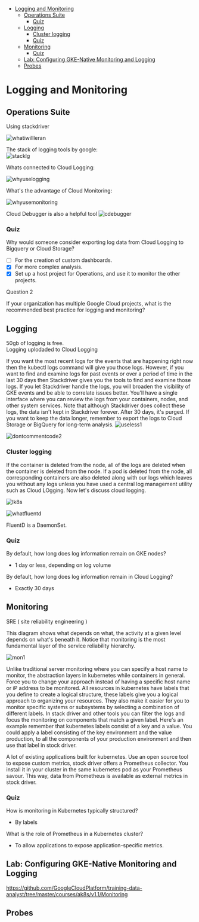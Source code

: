 - [Logging and Monitoring](#logging-and-monitoring)
  - [Operations Suite](#operations-suite)
    - [Quiz](#quiz)
  - [Logging](#logging)
    - [Cluster logging](#cluster-logging)
    - [Quiz](#quiz-1)
  - [Monitoring](#monitoring)
    - [Quiz](#quiz-2)
  - [Lab: Configuring GKE-Native Monitoring and Logging](#lab-configuring-gke-native-monitoring-and-logging)
  - [Probes](#probes)

# Logging and Monitoring

## Operations Suite

Using stackdriver

![whatiwillleran](https://i.imgur.com/FQ267TA.png)

The stack of logging tools by google:  
![stacklg](https://i.imgur.com/kyyZTiS.png)

Whats connected to Cloud Logging:  

![whyuselogging](https://i.imgur.com/d5NYeDx.png)

What's the advantage of Cloud Monitoring:  

![whyusemonitoring](https://i.imgur.com/dq6U7dr.png)


Cloud Debugger is also a helpful tool
![cdebugger](https://i.imgur.com/3j1YGGk.png)

### Quiz

Why would someone consider exporting log data from Cloud Logging to Bigquery or Cloud Storage?  

- [ ] For the creation of custom dashboards.
- [X] For more complex analysis.
- [X] Set up a host project for Operations, and use it to monitor the other projects.

Question 2

If your organization has multiple Google Cloud projects, what is the recommended best practice for logging and monitoring?

## Logging

50gb of logging is free.  
Logging uplodaded to Cloud Logging

If you want the most recent logs for the events that are happening right now then the kubectl logs command will give you those logs. However, if you want to find and examine logs for past events or over a period of time in the last 30 days then Stackdriver gives you the tools to find and examine those logs. If you let Stackdriver handle the logs, you will broaden the visibility of GKE events and be able to correlate issues better. You'll have a single interface where you can review the logs from your containers, nodes, and other system services. Note that although Stackdriver does collect these logs, the data isn't kept in Stackdriver forever. After 30 days, it's purged. If you want to keep the data longer, remember to export the logs to Cloud Storage or BigQuery for long-term analysis. 
![useless1](https://i.imgur.com/zsxBOqN.png)

![dontcommentcode2](https://i.imgur.com/fzIsTHv.png)

### Cluster logging

If the container is deleted from the node, all of the logs are deleted when the container is deleted from the node. If a pod is deleted from the node, all corresponding containers are also deleted along with our logs which leaves you without any logs unless you have used a central log management utility such as Cloud LOgging. Now let's discuss cloud logging.

![lk8s](https://i.imgur.com/S5UQSYv.png)

![whatfluentd](https://i.imgur.com/dVZPcZo.png)

FluentD is a DaemonSet.  

### Quiz

By default, how long does log information remain on GKE nodes?

- 1 day or less, depending on log volume

By default, how long does log information remain in Cloud Logging?

- Exactly 30 days

## Monitoring

SRE ( site reliability engineering )

This diagram shows what depends on what, the activity at a given level depends on what's beneath it. Notice that monitoring is the most fundamental layer of the service reliability hierarchy.

![mon1](https://i.imgur.com/uXraWk4.png)

Unlike traditional server monitoring where you can specify a host name to monitor, the abstraction layers in kubernetes while containers in general. Force you to change your approach instead of having a specific host name or iP address to be monitored. All resources in kubernetes have labels that you define to create a logical structure, these labels give you a logical approach to organizing your resources. They also make it easier for you to monitor specific systems or subsystems by selecting a combination of different labels. In stack driver and other tools you can filter the logs and focus the monitoring on components that match a given label. Here's an example remember that kubernetes labels consist of a key and a value. You could apply a label consisting of the key environment and the value production, to all the components of your production environment and then use that label in stock driver.

A lot of existing applications built for kubernetes. Use an open source tool to expose custom metrics, stock driver offers a Prometheus collector. You install it in your cluster in the same kubernetes pod as your Prometheus savour.
This way,
data from Prometheus is available as external metrics in stock driver. 


### Quiz

How is monitoring in Kubernetes typically structured?

- By labels

What is the role of Prometheus in a Kubernetes cluster?

- To allow applications to expose application-specific metrics.

## Lab: Configuring GKE-Native Monitoring and Logging  

https://github.com/GoogleCloudPlatform/training-data-analyst/tree/master/courses/ak8s/v1.1/Monitoring

## Probes